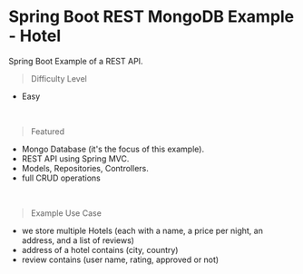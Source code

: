 # Spring Boot REST MongoDB Example - Hotel
Spring Boot Example of a REST API.

> Difficulty Level
- Easy

<br />

> Featured
- Mongo Database (it's the focus of this example).
- REST API using Spring MVC.
- Models, Repositories, Controllers.
- full CRUD operations

<br />

> Example Use Case
- we store multiple Hotels (each with a name, a price per night, an address, and a list of reviews) 
- address of a hotel contains (city, country)
- review contains (user name, rating, approved or not)
